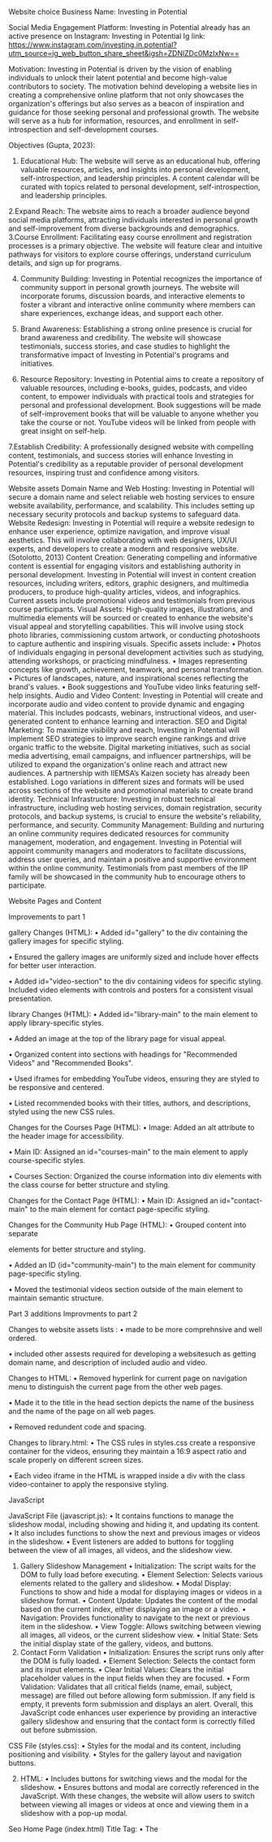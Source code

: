 Website choice
Business Name: Investing in Potential

Social Media Engagement Platform: Investing in Potential already has an active presence on Instagram: Investing in Potential 
Ig link: https://www.instagram.com/investing.in.potential?utm_source=ig_web_button_share_sheet&igsh=ZDNlZDc0MzIxNw==
 
Motivation:
Investing in Potential is driven by the vision of enabling individuals to unlock their latent potential and become high-value contributors to society. The motivation behind developing a website lies in creating a comprehensive online platform that not only showcases the organization's offerings but also serves as a beacon of inspiration and guidance for those seeking personal and professional growth. The website will serve as a hub for information, resources, and enrollment in self-introspection and self-development courses.
 
Objectives (Gupta, 2023):
1. Educational Hub: The website will serve as an educational hub, offering valuable resources, articles, and insights into personal development, self-introspection, and leadership principles. A content calendar will be curated with topics related to personal development, self-introspection, and leadership principles.

2.Expand Reach: The website aims to reach a broader audience beyond social media platforms, attracting individuals interested in personal growth and self-improvement from diverse backgrounds and demographics.
3.Course Enrollment: Facilitating easy course enrollment and registration processes is a primary objective. The website will feature clear and intuitive pathways for visitors to explore course offerings, understand curriculum details, and sign up for programs.

4. Community Building: Investing in Potential recognizes the importance of community support in personal growth journeys. The website will incorporate forums, discussion boards, and interactive elements to foster a vibrant and interactive online community where members can share experiences, exchange ideas, and support each other.

5. Brand Awareness: Establishing a strong online presence is crucial for brand awareness and credibility. The website will showcase testimonials, success stories, and case studies to highlight the transformative impact of Investing in Potential's programs and initiatives.

6. Resource Repository: Investing in Potential aims to create a repository of valuable resources, including e-books, guides, podcasts, and video content, to empower individuals with practical tools and strategies for personal and professional development. Book suggestions will be made of self-improvement books that will be valuable to anyone whether you take the course or not. YouTube videos will be linked from people with great insight on self-help.

 7.Establish Credibility: A professionally designed website with compelling content, testimonials, and success stories will enhance Investing in Potential's credibility as a reputable provider of personal development resources, inspiring trust and confidence among visitors.











Website assets
Domain Name and Web Hosting: Investing in Potential will secure a domain name and select reliable web hosting services to ensure website availability, performance, and scalability. This includes setting up necessary security protocols and backup systems to safeguard data.
Website Redesign: Investing in Potential will require a website redesign to enhance user experience, optimize navigation, and improve visual aesthetics. This will involve collaborating with web designers, UX/UI experts, and developers to create a modern and responsive website. (Sotolotto, 2013)
 Content Creation: Generating compelling and informative content is essential for engaging visitors and establishing authority in personal development. Investing in Potential will invest in content creation resources, including writers, editors, graphic designers, and multimedia producers, to produce high-quality articles, videos, and infographics. Current assets include promotional videos and testimonials from previous course participants.
Visual Assets: High-quality images, illustrations, and multimedia elements will be sourced or created to enhance the website's visual appeal and storytelling capabilities. This will involve using stock photo libraries, commissioning custom artwork, or conducting photoshoots to capture authentic and inspiring visuals. Specific assets include:
•	Photos of individuals engaging in personal development activities such as studying, attending workshops, or practicing mindfulness.
•	Images representing concepts like growth, achievement, teamwork, and personal transformation.
•	Pictures of landscapes, nature, and inspirational scenes reflecting the brand's values.
•	Book suggestions and YouTube video links featuring self-help insights.
Audio and Video Content: Investing in Potential will create and incorporate audio and video content to provide dynamic and engaging material. This includes podcasts, webinars, instructional videos, and user-generated content to enhance learning and interaction.
SEO and Digital Marketing: To maximize visibility and reach, Investing in Potential will implement SEO strategies to improve search engine rankings and drive organic traffic to the website. Digital marketing initiatives, such as social media advertising, email campaigns, and influencer partnerships, will be utilized to expand the organization's online reach and attract new audiences. A partnership with IIEMSA’s Kaizen society has already been established. Logo variations in different sizes and formats will be used across sections of the website and promotional materials to create brand identity.
Technical Infrastructure: Investing in robust technical infrastructure, including web hosting services, domain registration, security protocols, and backup systems, is crucial to ensure the website's reliability, performance, and security.
Community Management: Building and nurturing an online community requires dedicated resources for community management, moderation, and engagement. Investing in Potential will appoint community managers and moderators to facilitate discussions, address user queries, and maintain a positive and supportive environment within the online community. Testimonials from past members of the IIP family will be showcased in the community hub to encourage others to participate.




















Website Pages and Content

 


Improvements to part 1

gallery Changes (HTML):
•	Added id="gallery" to the div containing the gallery images for specific styling.

•	Ensured the gallery images are uniformly sized and include hover effects for better user interaction. 

•	Added id="video-section" to the div containing videos for specific styling. Included video elements with controls and posters for a consistent visual presentation. 


library Changes (HTML):
•	Added id="library-main" to the main element to apply library-specific styles. 

•	Added an image at the top of the library page for visual appeal. 

•	Organized content into sections with headings for "Recommended Videos" and "Recommended Books". 

•	Used iframes for embedding YouTube videos, ensuring they are styled to be responsive and centered. 

•	Listed recommended books with their titles, authors, and descriptions, styled using the new CSS rules. 


Changes for the Courses Page (HTML): 
•	Image: Added an alt attribute to the header image for accessibility. 

•	Main ID: Assigned an id="courses-main" to the main element to apply course-specific styles. 

•	Courses Section: Organized the course information into div elements with the class course for better structure and styling. 

Changes for the Contact Page (HTML): 
•	Main ID: Assigned an id="contact-main" to the main element for contact page-specific styling.

 Changes for the Community Hub Page (HTML): 
•	Grouped content into separate <section> elements for better structure and styling. 

•	Added an ID (id="community-main") to the main element for community page-specific styling. 

•	Moved the testimonial videos section outside of the main element to maintain semantic structure.











Part 3 additions
Improvments to  part 2

Changes to website assets lists :
•	made to be more comprehnsive and well ordered.

•	included other assests required for developing a websitesuch as getting domain name, and description of included audio and video.

Changes to HTML:
•	Removed hyperlink for current page on navigation menu to distinguish the current page from the other web pages.

•	Made it to the title in the head section depicts the name of the business and the name of the page on all web pages.

•	Removed redundent code and spacing.

Changes to library.html:
•	The CSS rules in styles.css create a responsive container for the videos, ensuring they maintain a 16:9 aspect ratio and scale properly on different screen sizes.

•	Each video iframe in the HTML is wrapped inside a div with the class video-container to apply the responsive styling.






 JavaScript

JavaScript File (javascript.js):
•	It contains functions to manage the slideshow modal, including showing and hiding it, and updating its content.
•	It also includes functions to show the next and previous images or videos in the slideshow.
•	Event listeners are added to buttons for toggling between the view of all images, all videos, and the slideshow view.

 
 
 
 
1. Gallery Slideshow Management
•	Initialization: The script waits for the DOM to fully load before executing.
•	Element Selection: Selects various elements related to the gallery and slideshow.
•	Modal Display: Functions to show and hide a modal for displaying images or videos in a slideshow format.
•	Content Update: Updates the content of the modal based on the current index, either displaying an image or a video.
•	Navigation: Provides functionality to navigate to the next or previous item in the slideshow.
•	View Toggle: Allows switching between viewing all images, all videos, or the current slideshow view.
•	Initial State: Sets the initial display state of the gallery, videos, and buttons.
2. Contact Form Validation
•	Initialization: Ensures the script runs only after the DOM is fully loaded.
•	Element Selection: Selects the contact form and its input elements.
•	Clear Initial Values: Clears the initial placeholder values in the input fields when they are focused.
•	Form Validation: Validates that all critical fields (name, email, subject, message) are filled out before allowing form submission. If any field is empty, it prevents form submission and displays an alert.
Overall, this JavaScript code enhances user experience by providing an interactive gallery slideshow and ensuring that the contact form is correctly filled out before submission.

CSS File (styles.css):
•	Styles for the modal and its content, including positioning and visibility.
•	Styles for the gallery layout and navigation buttons.

2.	HTML:
•	Includes buttons for switching views and the modal for the slideshow.
•	Ensures buttons and modal are correctly referenced in the JavaScript.
With these changes, the website will allow users to switch between viewing all images or videos at once and viewing them in a slideshow with a pop-up modal.

Seo
Home Page (index.html)
Title Tag:
•	The <title> tag is crucial for SEO as it tells search engines and users what the page is about. It includes the brand name and a concise descriptor ("Home").
Meta Description:
•	The meta description provides a brief summary of the page content. It includes keywords like "Investing in Potential Inc.", "programs", "services", "personal growth", and "professional growth" to attract relevant search traffic.
Navigation Links:
•	Implementation: Internal links to other pages (about.html, courses.html, community.html, gallery.html, contact.html, library.html) are included.

•	Explanation: Internal linking enhances site navigation and distributes authority across pages. It helps users and search engines explore related content.
About Us Page (about.html)
Title Tag:
•	Clearly identifies the page as "About Us" and includes the brand name for consistency and SEO relevance.
Meta Description:
•	Provides a concise overview of the page content, emphasizing keywords related to the organization's mission and services.
Navigation Links:
•	Implementation: Includes links to related pages (index.html, courses.html, community.html, gallery.html, contact.html, library.html).

•	Explanation: Internal links enhance site navigation and improve SEO by distributing authority and relevance across pages.
Courses Page (courses.html)
Title Tag:
•	Clearly identifies the page as "Courses" and includes the brand name for SEO relevance.
Meta Description:
•	Provides a concise overview of the page content, emphasizing keywords related to courses and personal/professional growth.
Navigation Links:
•	Implementation: Internal links to related pages (index.html, about.html, community.html, gallery.html, contact.html, library.html).

•	Explanation: Internal linking enhances navigation and SEO by connecting related content across the website.
Gallery Page (gallery.html)
Title Tag:
•	Clearly identifies the page as "Gallery" and includes the brand name for SEO relevance.
Meta Description:
•	Provides a concise overview of the page content, emphasizing keywords related to gallery, growth, learning, and community engagement.
Navigation Links:
•	Implementation: Internal links to related pages (index.html, about.html, courses.html, community.html, contact.html, library.html).
•	Explanation: Internal linking enhances navigation and SEO by connecting related content across the website.
Contact Us Page (contact.html)
Title Tag:
•	Clearly identifies the page as "Contact Us" and includes the brand name for SEO relevance.
Meta Description:
•	Provides a concise overview of the page content, emphasizing keywords related to contact, inquiries, collaborations, programs, services, and growth.
Navigation Links:
•	Implementation: Internal links to related pages (index.html, about.html, courses.html, community.html, gallery.html, library.html).
•	Explanation: Internal linking enhances navigation and SEO by connecting related content across the website.
Resource Library Page (library.html)
Title Tag:
•	Clearly identifies the page as "Resource Library" and includes the brand name for SEO relevance.
Meta Description:
•	Provides a concise overview of the page content, emphasizing keywords related to resource library, materials, insights, dimensions, and growth.
Navigation Links:
•	Implementation: Internal links to related pages (index.html, about.html, courses.html, community.html, gallery.html, contact.html).
•	Explanation: Internal linking enhances navigation and SEO by connecting related content across the website.


Forms
1. Contact Form on the Contact Page
HTML: The contact form is added to the "Contact" page of the website. The key HTML code for the contact form includes the following elements:
•	Form Tag: <form id="contactForm" action="mailto:hypotheticalemail@example.com" method="post" enctype="text/plain">
o	Uses the mailto: action to send the form data to a hypothetical email address.
o	The method is set to post, and the enctype is set to text/plain to send plain text data.

•	Name Field: <input type="text" id="name" name="name" value="Enter your name">
o	A text input for the user's name with a default placeholder value.

•	Email Field: <input type="email" id="email" name="email" value="Enter your email">
o	An email input for the user's email address with a default placeholder value.

•	Message Field: <textarea id="message" name="message">Enter your message</textarea>
o	A textarea for the user's message with a default placeholder value.

•	Submit Button: <input type="submit" value="Submit">
o	A button to submit the form.
JavaScript: Basic JavaScript validation and user experience enhancements are added:
•	Clear Field Functionality:
o	When a user clicks on an input field, the default value is cleared. This is achieved using the focus event.

•	Validation:
o	Before submitting the form, it checks if the name and email fields are filled out. If not, it displays an alert message.
2. Newsletter Signup Form (Google Form) on the Homepage
Google Form: A simple Google Form is created with the following elements:
•	Email Address Field:
o	A field where users can enter their email address.
•	Checkbox:
o	A checkbox with the label "Please send me your weekly newsletter".


